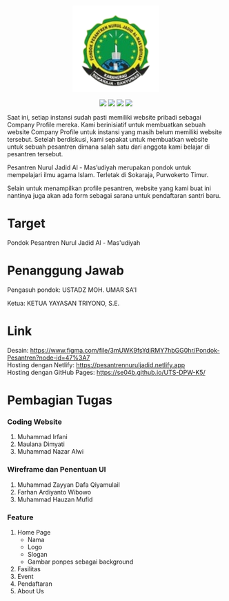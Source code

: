 <p align="center">
    <img src="img/LogoPonpes_remove.png" width="200" max-width="90%" alt="OurRooms" />
</p>

<p align="center">
    <img src="https://api.netlify.com/api/v1/badges/fbfd05ff-08ed-497f-89b6-50cb6911d295/deploy-status" />
    <img src="https://img.shields.io/badge/Bootstrap-5.2.0-green.svg" />
    <img src="https://img.shields.io/badge/MDBootstrap-4.0.0-green.svg" />
    <img src="https://img.shields.io/badge/Platform-Website-green.svg?style=flat" />
</p>

Saat ini, setiap instansi sudah pasti memiliki website pribadi sebagai Company Profile mereka. Kami berinisiatif untuk membuatkan sebuah website Company Profile untuk instansi yang masih belum memiliki website tersebut. Setelah berdiskusi, kami sepakat untuk membuatkan website untuk sebuah pesantren dimana salah satu dari anggota kami belajar di pesantren tersebut. 

Pesantren Nurul Jadid Al - Mas’udiyah merupakan pondok untuk mempelajari ilmu agama Islam. Terletak di Sokaraja, Purwokerto Timur. 

Selain untuk menampilkan profile pesantren, website yang kami buat ini nantinya juga akan ada form sebagai sarana untuk pendaftaran santri baru.

# Target 
Pondok Pesantren Nurul Jadid Al - Mas'udiyah

# Penanggung Jawab
Pengasuh pondok: USTADZ MOH. UMAR SA'I

Ketua: KETUA YAYASAN TRIYONO, S.E.

# Link
Desain: https://www.figma.com/file/3mUWK9fsYdjRMY7hbGG0hr/Pondok-Pesantren?node-id=47%3A7 <br>
Hosting dengan Netlify:  https://pesantrennuruljadid.netlify.app <br>
Hosting dengan GitHub Pages: https://se04b.github.io/UTS-DPW-K5/

# Pembagian Tugas
### Coding Website
1. Muhammad Irfani
2. Maulana Dimyati
3. Muhammad Nazar Alwi

### Wireframe dan Penentuan UI
1. Muhammad Zayyan Dafa Qiyamulail
2. Farhan Ardiyanto Wibowo
3. Muhammad Hauzan Mufid

### Feature
1. Home Page
    * Nama
    * Logo
    * Slogan
    * Gambar ponpes sebagai background
2. Fasilitas
3. Event
4. Pendaftaran
5. About Us

